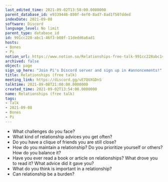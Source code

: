 ```yaml
---
last_edited_time: 2021-09-02T13:58:00.0000000
parent_database_id: e9339446-880f-4ef0-8ad7-8ad1f507dded
indexDate: 2021-09-08
software: Discord
language_level: No limit
parent_type: database_id
id: 991cc228-abc1-46f3-b08f-11dedd6a6ad1
hosts:
- Bones
- Pi
notion_url: https://www.notion.so/Relationships-free-talk-991cc228abc146f3b08f11dedd6a6ad1
archived: false
object: page
sign_up_here: "Join Pi's Discord server and sign up in #annoncements!"
title: Relationships (free talk)
meeting_link: https://discord.gg/vE7QUXGDnS
talktime: 2021-09-08T21:00:00.0000000
created_time: 2021-09-02T13:54:00.0000000
name: Relationships (free talk)
tags:
- Talk
- 2021-09-08
- Bones
- Pi
---
```



   - What challenges do you face?
   - What kind of relationship advices you get often?
   - Do you have a clique of friends you are still close?
   - How do you maintain a relationship? Do you prioritize yourself or others? How do you balance it?
   - Have you ever read a book or article on relationships? What drove you to read it? What advice did it gave you?
   - What do you think is important in a relationship?
   - Can relationship be a burden?










